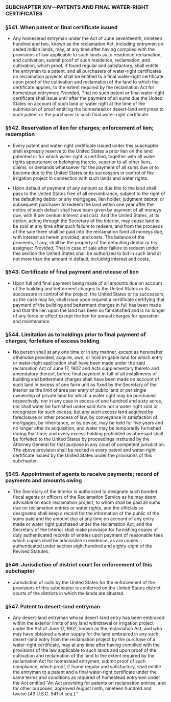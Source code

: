 ### SUBCHAPTER XIV—PATENTS AND FINAL WATER-RIGHT CERTIFICATES

### §541. When patent or final certificate issued
* Any homestead entryman under the Act of June seventeenth, nineteen hundred and two, known as the reclamation Act, including entrymen on ceded Indian lands, may, at any time after having complied with the provisions of law applicable to such lands as to residence reclamation, and cultivation, submit proof of such residence, reclamation, and cultivation, which proof, if found regular and satisfactory, shall entitle the entryman to a patent, and all purchasers of water-right certificates on reclamation projects shall be entitled to a final water-right certificate upon proof of the cultivation and reclamation of the land to which the certificate applies, to the extent required by the reclamation Act for homestead entrymen: _Provided_, That no such patent or final water-right certificate shall issue until after the payment of all sums due the United States on account of such land or water right at the time of the submission of proof entitling the homestead or desert-land entryman to such patent or the purchaser to such final water-right certificate.

### §542. Reservation of lien for charges; enforcement of lien; redemption
* Every patent and water-right certificate issued under this subchapter shall expressly reserve to the United States a prior lien on the land patented or for which water right is certified, together with all water rights appurtenant or belonging thereto, superior to all other liens, claims, or demands whatsoever for the payment of all sums due or to become due to the United States or its successors in control of the irrigation project in connection with such lands and water rights.

* Upon default of payment of any amount so due title to the land shall pass to the United States free of all encumbrance, subject to the right of the defaulting debtor or any mortgagee, lien holder, judgment debtor, or subsequent purchaser to redeem the land within one year after the notice of such default shall have been given by payment of all moneys due, with 8 per centum interest and cost. And the United States, at its option, acting through the Secretary of the Interior, may cause land to be sold at any time after such failure to redeem, and from the proceeds of the sale there shall be paid into the reclamation fund all moneys due, with interest as herein provided, and costs. The balance of the proceeds, if any, shall be the property of the defaulting debtor or his assignee: _Provided_, That in case of sale after failure to redeem under this section the United States shall be authorized to bid in such land at not more than the amount in default, including interest and costs.

### §543. Certificate of final payment and release of lien
* Upon full and final payment being made of all amounts due on account of the building and betterment charges to the United States or its successors in control of the project, the United States or its successors, as the case may be, shall issue upon request a certificate certifying that payment of the building and betterment charges in full has been made and that the lien upon the land has been so far satisfied and is no longer of any force or effect except the lien for annual charges for operation and maintenance.

### §544. Limitation as to holdings prior to final payment of charges; forfeiture of excess holding
* No person shall at any one time or in any manner, except as hereinafter otherwise provided, acquire, own, or hold irrigable land for which entry or water-right application shall have been made under the said reclamation Act of June 17, 1902 and Acts supplementary thereto and amendatory thereof, before final payment in full of all installments of building and betterment charges shall have been made on account of such land in excess of one farm unit as fixed by the Secretary of the Interior as the limit of area per entry of public land or per single ownership of private land for which a water right may be purchased respectively, nor in any case in excess of one hundred and sixty acres, nor shall water be furnished under said Acts nor a water right sold or recognized for such excess; but any such excess land acquired by foreclosure or other process of law, by conveyance in satisfaction of mortgages, by inheritance, or by devise, may be held for five years and no longer after its acquisition, and water may be temporarily furnished during that time; and every excess holding prohibited as aforesaid shall be forfeited to the United States by proceedings instituted by the Attorney General for that purpose in any court of competent jurisdiction. The above provision shall be recited in every patent and water-right certificate issued by the United States under the provisions of this subchapter.

### §545. Appointment of agents to receive payments; record of payments and amounts owing
* The Secretary of the Interior is authorized to designate such bonded fiscal agents or officers of the Reclamation Service as he may deem advisable on each reclamation project, to whom shall be paid all sums due on reclamation entries or water rights, and the officials so designated shall keep a record for the information of the public of the sums paid and the amount due at any time on account of any entry made or water right purchased under the reclamation Act; and the Secretary of the Interior shall make provision for furnishing copies of duly authenticated records of entries upon payment of reasonable fees which copies shall be admissible in evidence, as are copies authenticated under section eight hundred and eighty-eight of the Revised Statutes.

### §546. Jurisdiction of district court for enforcement of this subchapter
* Jurisdiction of suits by the United States for the enforcement of the provisions of this subchapter is conferred on the United States district courts of the districts in which the lands are situated.

### §547. Patent to desert-land entryman
* Any desert-land entryman whose desert-land entry has been embraced within the exterior limits of any land withdrawal or irrigation project under the Act of June 17, 1902, known as the reclamation Act, and who may have obtained a water supply for the land embraced in any such desert-land entry from the reclamation project by the purchase of a water-right certificate, may at any time after having complied with the provisions of the law applicable to such lands and upon proof of the cultivation and reclamation of the land to the extent required by the reclamation Act for homestead entrymen, submit proof of such compliance, which proof, if found regular and satisfactory, shall entitle the entryman to a patent and a final water-right certificate under the same terms and conditions as required of homestead entrymen under the Act entitled "An Act providing for patents on reclamation entries, and for other purposes, approved August ninth, nineteen hundred and twelve [43 U.S.C. 541 et seq.]."